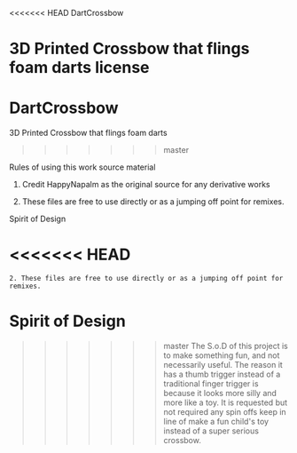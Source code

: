 <<<<<<< HEAD
DartCrossbow

3D Printed Crossbow that flings foam darts
license
=======
# DartCrossbow
3D Printed Crossbow that flings foam darts
>>>>>>> master

Rules of using this work source material

1. Credit HappyNapalm as the original source for any derivative works

2. These files are free to use directly or as a jumping off point for remixes. 

Spirit of Design

<<<<<<< HEAD
=======
	2. These files are free to use directly or as a jumping off point for remixes. 

# Spirit of Design
>>>>>>> master
The S.o.D of this project is to make something fun, and not necessarily useful. The reason it has a thumb trigger instead of a traditional finger trigger is because it looks more silly and more like a toy. It is requested but not required any spin offs keep in line of make a fun child's toy instead of a super serious crossbow.
